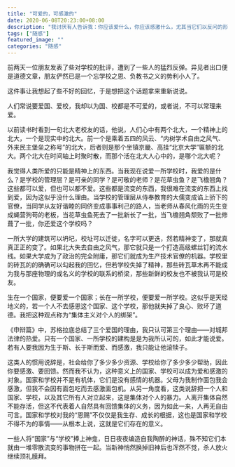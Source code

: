 ```yaml
---
title: "可爱的，可感激的"
date: 2020-06-08T20:23:00+08:00
description: "我讨厌有人告诉我：你应该爱什么，你应该感激什么，尤其当它们以反问的形式出现时。"
tags: ["随感"]
featured_image: ""
categories: "随感"
---
```


前两天一位朋友发表了些对学校的批评，遭到了一些人的猛烈反弹。异见者出口便是道德文章，朋友俨然已是一个忘学校之恩、负教书之义的势利小人了。

这件事让我想起了些不好的回忆，于是想把这个话题拿来重新说说。

人们常说要爱国、爱校，我却以为国、校都是不可爱的，或者说，不可以常理来爱。

以前读书时看到一句北大老校友的话，他说，人们心中有两个北大，一个精神上的北大，一个是现实中的北大。前一个是乘着五四的风云、“内树学术自由之风气、外来民主堡垒之称号”的北大，后者则是那个坐镇京畿、高挂“北京大学”匾额的北大。两个北大在时间轴上时聚时散，而那个活在北大人心中的，是哪个北大呢？

我觉得人类所爱的只能是精神上的东西。当我现在说爱一所学校时，我爱的是什么？是学校的管理层？是可亲的同学？是可敬的老师？是花草虫鱼？是飞檐翘角？这些都可以爱，但也可以都不爱。这些都是流变的东西，我很难在流变的东西上找到爱，因为这似乎没什么理由。当学校的管理层从侍奉教育的大儒变成谄上骄下的官僚，当同学从友好谐睦的同侪变成事事利己的路人，当老师从春风化雨的先生变成蝇营狗苟的老板，当花草虫鱼死去了一批新长了一批，当飞檐翘角颓败了一批修葺了一批，你还爱这个学校吗？

一所大学的建筑可以坍圮，校址可以迁徙，名字可以更迭，然若精神变了，那就真真正正的变了。如果北大失去自由之风气，那它就只是一个打造高级螺丝钉的流水线。如果大学成为了政治的完全附庸，那它们就成为生产技术官僚的机器。学校里的砖瓦的的确确可以勾起我的回忆，但若学校失掉了精神，那些砖瓦草木再不能成为我与那座物理的或名义的学校的联系的桥梁，那些新鲜的校友也不被我认可是校友。

生在一个国家，便要爱一个国家；长在一所学校，便要爱一所学校。这似乎是天经地义的，若一个人不去感恩这个国家、这个学校，那他就失掉了良心、败坏了道德。我把这种观点称为“集体主义对个人的绑架”。

《申辩篇》中，苏格拉底总结了三个爱国的理由，我只认可第三个理由——对城邦法律的热爱。只有一个国家、一所学校的建构是是为我所认可的，如此才能说爱。若有人要我因为生于斯、长于斯而爱、而感激，我只能让他滚犊子。

这类人的惯用说辞是，社会给你了多少多少资源、学校给你了多少多少帮助，因此你要感激、要回馈。然而我不认为，这种意义上的国家、学校可以成为爱和感激的对象。国家和学校并不是有机体，它们是没有感情的机器。父母为我制作面包我会感激，但我不会因有面包吃而去感激面包机。从另一角度看，这类说辞把一个人和国家、学校，以及其它所有人对立起来，这是集体对个人的暴力。人离开集体自然不能存活，但这不代表着人自然具有回馈集体的义务，因为如此一来，人再无自由可言。国家和学校对我的“恩赐”不仅仅是我生存、成长的根据，这也是国家和学校不得不为的事情——从根本上说，这就是它们存在的意义。

一些人将“国家”与“学校”捧上神龛，日日夜夜编造自我陶醉的神话，殊不知它们本就由一堆零散流变的事物拼在一起。当新神悄然换掉旧神后也浑然不觉，杀人放火继续顶礼膜拜。

